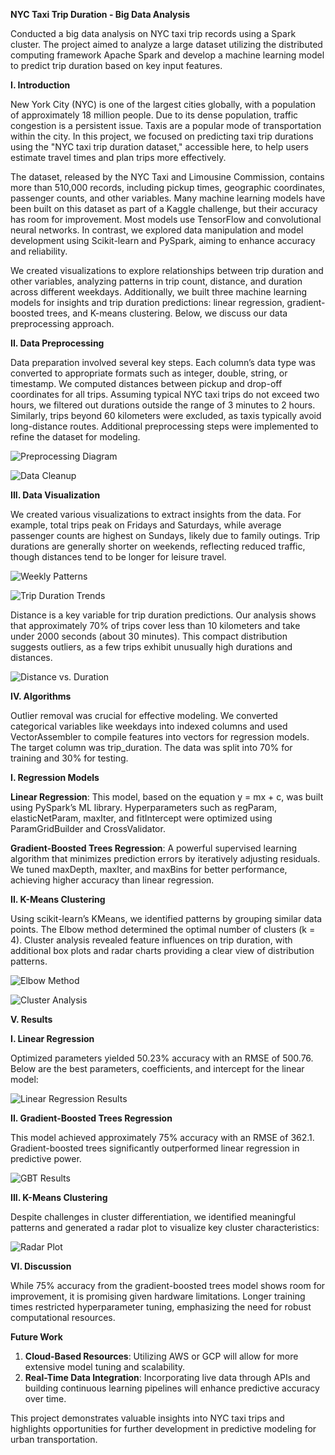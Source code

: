 **NYC Taxi Trip Duration - Big Data Analysis**

Conducted a big data analysis on NYC taxi trip records using a Spark cluster. The project aimed to analyze a large dataset utilizing the distributed computing framework Apache Spark and develop a machine learning model to predict trip duration based on key input features.

**I. Introduction**

New York City (NYC) is one of the largest cities globally, with a population of approximately 18 million people. Due to its dense population, traffic congestion is a persistent issue. Taxis are a popular mode of transportation within the city. In this project, we focused on predicting taxi trip durations using the "NYC taxi trip duration dataset," accessible here, to help users estimate travel times and plan trips more effectively.

The dataset, released by the NYC Taxi and Limousine Commission, contains more than 510,000 records, including pickup times, geographic coordinates, passenger counts, and other variables. Many machine learning models have been built on this dataset as part of a Kaggle challenge, but their accuracy has room for improvement. Most models use TensorFlow and convolutional neural networks. In contrast, we explored data manipulation and model development using Scikit-learn and PySpark, aiming to enhance accuracy and reliability.

We created visualizations to explore relationships between trip duration and other variables, analyzing patterns in trip count, distance, and duration across different weekdays. Additionally, we built three machine learning models for insights and trip duration predictions: linear regression, gradient-boosted trees, and K-means clustering. Below, we discuss our data preprocessing approach.

**II. Data Preprocessing**

Data preparation involved several key steps. Each column’s data type was converted to appropriate formats such as integer, double, string, or timestamp. We computed distances between pickup and drop-off coordinates for all trips. Assuming typical NYC taxi trips do not exceed two hours, we filtered out durations outside the range of 3 minutes to 2 hours. Similarly, trips beyond 60 kilometers were excluded, as taxis typically avoid long-distance routes. Additional preprocessing steps were implemented to refine the dataset for modeling.

![Preprocessing Diagram](Aspose.Words.aba6c92a-e782-445b-b727-2cf5eb96087d.001.png)

![Data Cleanup](Aspose.Words.aba6c92a-e782-445b-b727-2cf5eb96087d.002.png)

**III. Data Visualization**

We created various visualizations to extract insights from the data. For example, total trips peak on Fridays and Saturdays, while average passenger counts are highest on Sundays, likely due to family outings. Trip durations are generally shorter on weekends, reflecting reduced traffic, though distances tend to be longer for leisure travel.

![Weekly Patterns](Aspose.Words.aba6c92a-e782-445b-b727-2cf5eb96087d.003.png)

![Trip Duration Trends](Aspose.Words.aba6c92a-e782-445b-b727-2cf5eb96087d.004.png)

Distance is a key variable for trip duration predictions. Our analysis shows that approximately 70% of trips cover less than 10 kilometers and take under 2000 seconds (about 30 minutes). This compact distribution suggests outliers, as a few trips exhibit unusually high durations and distances.

![Distance vs. Duration](Aspose.Words.aba6c92a-e782-445b-b727-2cf5eb96087d.005.png)

**IV. Algorithms**

Outlier removal was crucial for effective modeling. We converted categorical variables like weekdays into indexed columns and used VectorAssembler to compile features into vectors for regression models. The target column was trip\_duration. The data was split into 70% for training and 30% for testing.

**I. Regression Models**

**Linear Regression**: This model, based on the equation y = mx + c, was built using PySpark’s ML library. Hyperparameters such as regParam, elasticNetParam, maxIter, and fitIntercept were optimized using ParamGridBuilder and CrossValidator.

**Gradient-Boosted Trees Regression**: A powerful supervised learning algorithm that minimizes prediction errors by iteratively adjusting residuals. We tuned maxDepth, maxIter, and maxBins for better performance, achieving higher accuracy than linear regression.

**II. K-Means Clustering**

Using scikit-learn’s KMeans, we identified patterns by grouping similar data points. The Elbow method determined the optimal number of clusters (k = 4). Cluster analysis revealed feature influences on trip duration, with additional box plots and radar charts providing a clear view of distribution patterns.

![Elbow Method](Aspose.Words.aba6c92a-e782-445b-b727-2cf5eb96087d.006.png)

![Cluster Analysis](Aspose.Words.aba6c92a-e782-445b-b727-2cf5eb96087d.007.png)

**V. Results**

**I. Linear Regression**

Optimized parameters yielded 50.23% accuracy with an RMSE of 500.76. Below are the best parameters, coefficients, and intercept for the linear model:

![Linear Regression Results](Aspose.Words.aba6c92a-e782-445b-b727-2cf5eb96087d.008.png)

**II. Gradient-Boosted Trees Regression**

This model achieved approximately 75% accuracy with an RMSE of 362.1. Gradient-boosted trees significantly outperformed linear regression in predictive power.

![GBT Results](Aspose.Words.aba6c92a-e782-445b-b727-2cf5eb96087d.009.png)

**III. K-Means Clustering**

Despite challenges in cluster differentiation, we identified meaningful patterns and generated a radar plot to visualize key cluster characteristics:

![Radar Plot](Aspose.Words.aba6c92a-e782-445b-b727-2cf5eb96087d.010.png)

**VI. Discussion**

While 75% accuracy from the gradient-boosted trees model shows room for improvement, it is promising given hardware limitations. Longer training times restricted hyperparameter tuning, emphasizing the need for robust computational resources.

**Future Work**

1. **Cloud-Based Resources**: Utilizing AWS or GCP will allow for more extensive model tuning and scalability.
1. **Real-Time Data Integration**: Incorporating live data through APIs and building continuous learning pipelines will enhance predictive accuracy over time.

This project demonstrates valuable insights into NYC taxi trips and highlights opportunities for further development in predictive modeling for urban transportation.

